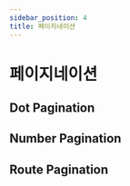 ```yaml
---
sidebar_position: 4
title: 페이지네이션
---
```


# 페이지네이션

## Dot Pagination

## Number Pagination

## Route Pagination
